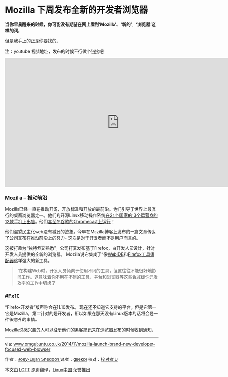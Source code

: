Mozilla 下周发布全新的开发者浏览器
================================================================================
**当你早晨醒来的时候，你可能没有期望在网上看到‘Mozilla’、‘新的’，‘浏览器’这样的词。**

但是我手上的正是你要找的。


注：youtube 视频地址，发布的时候不行做个链接吧
<iframe width="750" height="422" frameborder="0" allowfullscreen="" src="https://www.youtube.com/embed/Ehv5u-5rE8c?feature=oembed"></iframe>

### Mozilla – 推动前沿 ###

Mozilla已经一直在推动开源，开放标准和开放的最前沿。他们引导了世界上最流行的桌面浏览器之一。他们的开源Linux移动操作系统[在24个国家的13个运营商的12款手机上出售][1]。他们[甚至在谷歌的Chromecast上运行][2]！

他们渴望民主化web没有减弱的迹象。今早在Mozilla博客上发布的一篇文章传达了公司宣布在推动前沿上的努力- 这次是对于开发者而不是用户而言的。

这被打趣为“独特但又熟悉”，公司打算发布基于Firefox，由开发人员设计，针对开发人员提供的全新的浏览器。 Mozilla说它集成了“像[WebIDE][3]和[Firefox工具适配器][4]这样强大的新工具。

>“在构建Web时，开发人员倾向于使用不同的工具，但这往往不能很好地协同工作。这意味着你不用在不同的工具、平台和浏览器等这些会减缓你开发效率的工作中切换了

### #Fx10 ###

“Firefox开发者”版声称会在11.10发布。 现在还不知道它支持的平台，但是它第一它是Mozilla，第二针对的是开发者，所以如果在那天没有Linux版本的话将会是一件很意外的事情。

Mozilla说感兴趣的人可以注册他们的[黑客简讯][5]来在浏览器发布的时候收到通知。

--------------------------------------------------------------------------------

via: www.omgubuntu.co.uk/2014/11/mozilla-launch-brand-new-developer-focused-web-browser

作者：[Joey-Elijah Sneddon ][a]
译者：[geekpi](https://github.com/geekpi)
校对：[校对者ID](https://github.com/校对者ID)

本文由 [LCTT](https://github.com/LCTT/TranslateProject) 原创翻译，[Linux中国](http://linux.cn/) 荣誉推出

[a]:https://plus.google.com/117485690627814051450/?rel=author
[1]:https://twitter.com/firefox/status/522175938952716289
[2]:http://www.omgchrome.com/mozillas-chromecast-rival-leaks-online/
[3]:https://hacks.mozilla.org/2014/06/webide-lands-in-nightly/
[4]:https://hacks.mozilla.org/2014/09/firefox-tools-adapter/
[5]:https://hacks.mozilla.org/newsletter/